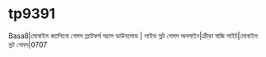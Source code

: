 # tp9391
Basa8|মোবাইল ক্যাসিনো গেমস প্ল্যাটফর্ম অ্যাপ ডাউনলোড | লাইভ স্লট গেমস অনলাইন|ক্রীড়া বাজি সাইট|মোবাইল স্লট গেমস|0707

